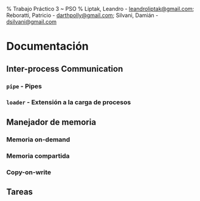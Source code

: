 % Trabajo Práctico 3 ~ PSO
% Liptak, Leandro - leandroliptak@gmail.com; Reboratti, Patricio - darthpolly@gmail.com; Silvani, Damián - dsilvani@gmail.com

Documentación
=============

Inter-process Communication
---------------------------

### `pipe` - Pipes

### `loader` - Extensión a la carga de procesos

Manejador de memoria
--------------------

### Memoria on-demand

### Memoria compartida

### Copy-on-write

Tareas
------
